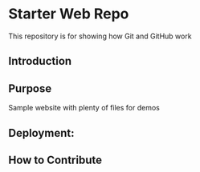 # Starter Web Repo

This repository is for showing how Git and GitHub work

## Introduction

## Purpose

Sample website with plenty of files for demos

## Deployment:


## How to Contribute
